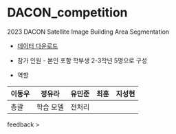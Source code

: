 # DACON_competition
2023 DACON Satellite Image Building Area Segmentation


- [데이터 다운로드](https://dacon.io/competitions/official/236092/overview/description)


- 참가 인원 - 본인 포함 학부생 2-3학년 5명으로 구성

- 역할


|이동우|정유라|유민준|최훈|지성현|
|---|---|---|---|---|
|총괄|학습 모델|전처리|||




feedback >
